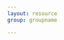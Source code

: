 ```yaml
---
layout: resource
group: groupname

---
```

<!-- General resources go here -->

<!-- # Core -->

<!-- # Intermediate -->

<!-- # Advanced -->

<!-- # Jedi -->
